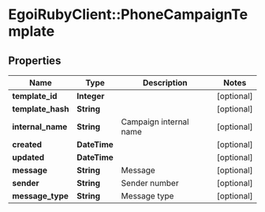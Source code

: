 # EgoiRubyClient::PhoneCampaignTemplate

## Properties
Name | Type | Description | Notes
------------ | ------------- | ------------- | -------------
**template_id** | **Integer** |  | [optional] 
**template_hash** | **String** |  | [optional] 
**internal_name** | **String** | Campaign internal name | [optional] 
**created** | **DateTime** |  | [optional] 
**updated** | **DateTime** |  | [optional] 
**message** | **String** | Message | [optional] 
**sender** | **String** | Sender number | [optional] 
**message_type** | **String** | Message type | [optional] 


